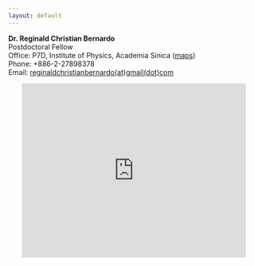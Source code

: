 ```yaml
---
layout: default
---
```



**Dr. Reginald Christian Bernardo** <br />
Postdoctoral Fellow <br />
Office: P7D, Institute of Physics, Academia Sinica ([maps](https://goo.gl/maps/Fzg82CDZia3rVFE8A)) <br />
Phone: +886-2-27898378 <br />
Email: [reginaldchristianbernardo(at)gmail(dot)com](mailto:reginaldchristianbernardo@gmail.com) <br />

<center><iframe src="https://www.google.com/maps/embed?pb=!1m14!1m8!1m3!1d869.7094203948908!2d121.61693286442997!3d25.041119252558374!3m2!1i1024!2i768!4f13.1!3m3!1m2!1s0x3442ab7c5caaa799%3A0xd60beae6b5a907e8!2zSW5zdGl0dXRlIG9mIFBoeXNpY3MsIEFjYWRlbWlhIFNpbmljYSDkuK3lpK7noJTnqbbpmaLniannkIbnoJTnqbbmiYA!5e0!3m2!1sen!2stw!4v1679549176057!5m2!1sen!2stw" width="450" height="350" style="border:0;" allowfullscreen="" loading="lazy" referrerpolicy="no-referrer-when-downgrade"></iframe></center>